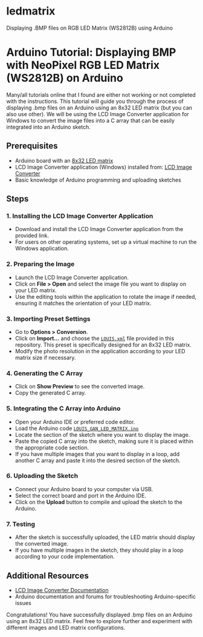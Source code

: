 # ledmatrix
Displaying .BMP files on RGB LED Matrix (WS2812B) using Arduino

# Arduino Tutorial: Displaying BMP with NeoPixel RGB LED Matrix (WS2812B) on Arduino

Many/all tutorials online that I found are either not working or not completed with the instructions. This tutorial will guide you through the process of displaying .bmp files on an Arduino using an 8x32 LED matrix (but you can also use other). We will be using the LCD Image Converter application for Windows to convert the image files into a C array that can be easily integrated into an Arduino sketch.

## Prerequisites

- Arduino board with an [8x32 LED matrix](https://www.youtube.com/watch?v=8wGQWEosR48)
- LCD Image Converter application (Windows) installed from: [LCD Image Converter](https://lcd-image-converter.riuson.com/en/about/)
- Basic knowledge of Arduino programming and uploading sketches

## Steps

### 1. Installing the LCD Image Converter Application

- Download and install the LCD Image Converter application from the provided link.
- For users on other operating systems, set up a virtual machine to run the Windows application.

### 2. Preparing the Image

- Launch the LCD Image Converter application.
- Click on **File > Open** and select the image file you want to display on your LED matrix.
- Use the editing tools within the application to rotate the image if needed, ensuring it matches the orientation of your LED matrix.

### 3. Importing Preset Settings

- Go to **Options > Conversion**.
- Click on **Import...** and choose the [`LOUIS.xml`](LOUIS.xml) file provided in this repository. This preset is specifically designed for an 8x32 LED matrix.
- Modify the photo resolution in the application according to your LED matrix size if necessary.

### 4. Generating the C Array

- Click on **Show Preview** to see the converted image.
- Copy the generated C array.

### 5. Integrating the C Array into Arduino

- Open your Arduino IDE or preferred code editor.
- Load the Arduino code [`LOUIS_GAN_LED_MATRIX.ino`](LOUIS_GAN_LED_MATRIX.ino)
- Locate the section of the sketch where you want to display the image.
- Paste the copied C array into the sketch, making sure it is placed within the appropriate code section.
- If you have multiple images that you want to display in a loop, add another C array and paste it into the desired section of the sketch.

### 6. Uploading the Sketch

- Connect your Arduino board to your computer via USB.
- Select the correct board and port in the Arduino IDE.
- Click on the **Upload** button to compile and upload the sketch to the Arduino.

### 7. Testing

- After the sketch is successfully uploaded, the LED matrix should display the converted image.
- If you have multiple images in the sketch, they should play in a loop according to your code implementation.

## Additional Resources

- [LCD Image Converter Documentation](https://lcd-image-converter.riuson.com/en/about/documentation/)
- Arduino documentation and forums for troubleshooting Arduino-specific issues

Congratulations! You have successfully displayed .bmp files on an Arduino using an 8x32 LED matrix. Feel free to explore further and experiment with different images and LED matrix configurations.
